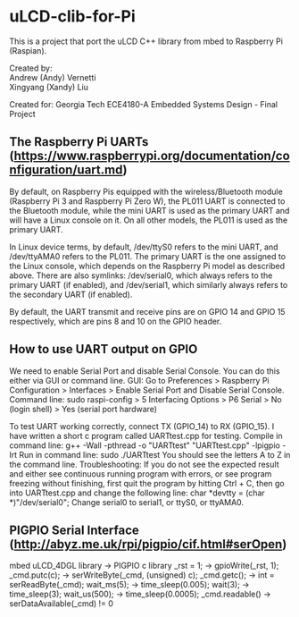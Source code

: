 # uLCD-clib-for-Pi
This is a project that port the uLCD C++ library from mbed to Raspberry Pi (Raspian).

Created by:
<br>Andrew (Andy) Vernetti
<br>Xingyang (Xandy) Liu

Created for:
Georgia Tech ECE4180-A Embedded Systems Design - Final Project

## The Raspberry Pi UARTs (https://www.raspberrypi.org/documentation/configuration/uart.md)

By default, on Raspberry Pis equipped with the wireless/Bluetooth module (Raspberry Pi 3 and Raspberry Pi Zero W), the PL011 UART is connected to the Bluetooth module, while the mini UART is used as the primary UART and will have a Linux console on it. On all other models, the PL011 is used as the primary UART.

In Linux device terms, by default, /dev/ttyS0 refers to the mini UART, and /dev/ttyAMA0 refers to the PL011. The primary UART is the one assigned to the Linux console, which depends on the Raspberry Pi model as described above. There are also symlinks: /dev/serial0, which always refers to the primary UART (if enabled), and /dev/serial1, which similarly always refers to the secondary UART (if enabled).

By default, the UART transmit and receive pins are on GPIO 14 and GPIO 15 respectively, which are pins 8 and 10 on the GPIO header.

## How to use UART output on GPIO
We need to enable Serial Port and disable Serial Console. You can do this either via GUI or command line.
GUI: Go to Preferences > Raspberry Pi Configuration > Interfaces > Enable Serial Port and Disable Serial Console.
Command line: sudo raspi-config > 5 Interfacing Options > P6 Serial > No (login shell) > Yes (serial port hardware)

To test UART working correctly, connect TX (GPIO_14) to RX (GPIO_15). I have written a short c program called UARTtest.cpp for testing. 
Compile in command line: g++ -Wall -pthread -o "UARTtest" "UARTtest.cpp" -lpigpio -lrt
Run in command line: sudo ./UARTtest
You should see the letters A to Z in the command line. 
Troubleshooting: If you do not see the expected result and either see continuous running program with errors, or see program freezing without finishing, first quit the program by hitting Ctrl + C, then go into UARTtest.cpp and change the following line:
char *devtty = (char *)"/dev/serial0"; 
Change serial0 to serial1, or ttyS0, or ttyAMA0.

## PIGPIO Serial Interface (http://abyz.me.uk/rpi/pigpio/cif.html#serOpen)
mbed uLCD_4DGL library      ->      PIGPIO c library
_rst = 1;                   ->      gpioWrite(_rst, 1); 
_cmd.putc(c);               ->      serWriteByte(_cmd, (unsigned) c);
_cmd.getc();                ->      int = serReadByte(_cmd);
wait_ms(5);                 ->      time_sleep(0.005);
wait(3);                    ->      time_sleep(3);
wait_us(500);               ->      time_sleep(0.0005);
_cmd.readable()             ->      serDataAvailable(_cmd) != 0
